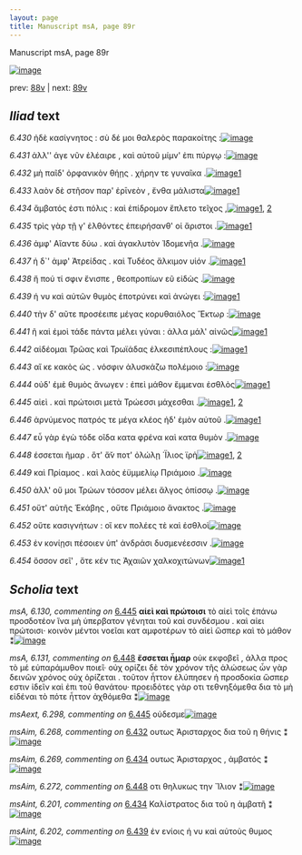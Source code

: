 ```yaml
---
layout: page
title: Manuscript msA, page 89r
---
```


Manuscript msA, page 89r

[![image](http://www.homermultitext.org/iipsrv?OBJ=IIP,1.0&FIF=/project/homer/pyramidal/deepzoom/hmt/vaimg/2017a/VA089RN_0261.tif&WID=100&CVT=JPEG)](http://www.homermultitext.org/ict2/?urn=urn:cite2:hmt:vaimg.2017a:VA089RN_0261)

prev:  [88v](../88v) | next:  [89v](../89v)

## *Iliad* text

*6.430* <a id="6.430"/> ἠδὲ κασίγνητος : σὺ δέ μοι θαλερὸς παρακοίτης :[![image](http://www.homermultitext.org/iipsrv?OBJ=IIP,1.0&FIF=/project/homer/pyramidal/deepzoom/hmt/vaimg/2017a/VA089RN_0261.tif&RGN=0.1742,0.2171,0.4545,0.0233&WID=1000&CVT=JPEG)](http://www.homermultitext.org/ict2/?urn=urn:cite2:hmt:vaimg.2017a:VA089RN_0261@0.1742,0.2171,0.4545,0.0233)

*6.431* <a id="6.431"/> ἀλλ'' άγε νῦν ἐλέαιρε , καὶ αὐτοῦ μίμν' ἐπι πύργῳ :[![image](http://www.homermultitext.org/iipsrv?OBJ=IIP,1.0&FIF=/project/homer/pyramidal/deepzoom/hmt/vaimg/2017a/VA089RN_0261.tif&RGN=0.1722,0.2374,0.4525,0.0248&WID=1000&CVT=JPEG)](http://www.homermultitext.org/ict2/?urn=urn:cite2:hmt:vaimg.2017a:VA089RN_0261@0.1722,0.2374,0.4525,0.0248)

*6.432* <a id="6.432"/> μὴ παῖδ' ὀρφανικὸν θήῃς . χήρην τε γυναῖκα .[![image](http://www.homermultitext.org/iipsrv?OBJ=IIP,1.0&FIF=/project/homer/pyramidal/deepzoom/hmt/vaimg/2017a/VA089RN_0261.tif&RGN=0.1702,0.2562,0.4525,0.0248&WID=1000&CVT=JPEG)](http://www.homermultitext.org/ict2/?urn=urn:cite2:hmt:vaimg.2017a:VA089RN_0261@0.1702,0.2562,0.4525,0.0248)[1](#msAim_6.268)

*6.433* <a id="6.433"/> λαὸν δὲ στῆσον παρ' ἐρῑνεὸν , ἔνθα μάλιστα[![image](http://www.homermultitext.org/iipsrv?OBJ=IIP,1.0&FIF=/project/homer/pyramidal/deepzoom/hmt/vaimg/2017a/VA089RN_0261.tif&RGN=0.1682,0.2742,0.4124,0.0263&WID=1000&CVT=JPEG)](http://www.homermultitext.org/ict2/?urn=urn:cite2:hmt:vaimg.2017a:VA089RN_0261@0.1682,0.2742,0.4124,0.0263)[1](#msA_6.124)

*6.434* <a id="6.434"/> ἄμβατός ἐστι πόλις : καὶ ἐπίδρομον ἔπλετο τεῖχος ,[![image](http://www.homermultitext.org/iipsrv?OBJ=IIP,1.0&FIF=/project/homer/pyramidal/deepzoom/hmt/vaimg/2017a/VA089RN_0261.tif&RGN=0.1682,0.2953,0.4434,0.0218&WID=1000&CVT=JPEG)](http://www.homermultitext.org/ict2/?urn=urn:cite2:hmt:vaimg.2017a:VA089RN_0261@0.1682,0.2953,0.4434,0.0218)[1](#msAim_6.269), [2](#msAint_6.201)

*6.435* <a id="6.435"/> τρὶς γὰρ τῇ γ' ἐλθόντες ἐπειρήσανθ' οἱ ἄριστοι .[![image](http://www.homermultitext.org/iipsrv?OBJ=IIP,1.0&FIF=/project/homer/pyramidal/deepzoom/hmt/vaimg/2017a/VA089RN_0261.tif&RGN=0.1642,0.314,0.4284,0.0225&WID=1000&CVT=JPEG)](http://www.homermultitext.org/ict2/?urn=urn:cite2:hmt:vaimg.2017a:VA089RN_0261@0.1642,0.314,0.4284,0.0225)[1](#msAim_6.270)

*6.436* <a id="6.436"/> ἀμφ' Αἴαντε δύω . καὶ ἀγακλυτὸν Ἰ̈δομενῆα .[![image](http://www.homermultitext.org/iipsrv?OBJ=IIP,1.0&FIF=/project/homer/pyramidal/deepzoom/hmt/vaimg/2017a/VA089RN_0261.tif&RGN=0.1702,0.3328,0.4174,0.0225&WID=1000&CVT=JPEG)](http://www.homermultitext.org/ict2/?urn=urn:cite2:hmt:vaimg.2017a:VA089RN_0261@0.1702,0.3328,0.4174,0.0225)

*6.437* <a id="6.437"/> ἠ δ`' ἀμφ' Ἀτρείδας . καὶ Τυδέος ἄλκιμον υἱόν .[![image](http://www.homermultitext.org/iipsrv?OBJ=IIP,1.0&FIF=/project/homer/pyramidal/deepzoom/hmt/vaimg/2017a/VA089RN_0261.tif&RGN=0.1712,0.3479,0.4174,0.0255&WID=1000&CVT=JPEG)](http://www.homermultitext.org/ict2/?urn=urn:cite2:hmt:vaimg.2017a:VA089RN_0261@0.1712,0.3479,0.4174,0.0255)[1](#msA_6.125)

*6.438* <a id="6.438"/> ἤ πού τί σφιν ἔνισπε , θεοπροπίων εῦ εἰδὼς .[![image](http://www.homermultitext.org/iipsrv?OBJ=IIP,1.0&FIF=/project/homer/pyramidal/deepzoom/hmt/vaimg/2017a/VA089RN_0261.tif&RGN=0.1722,0.3659,0.4174,0.0255&WID=1000&CVT=JPEG)](http://www.homermultitext.org/ict2/?urn=urn:cite2:hmt:vaimg.2017a:VA089RN_0261@0.1722,0.3659,0.4174,0.0255)

*6.439* <a id="6.439"/> ή νυ καὶ αὐτῶν θυμὸς ἐποτρύνει καὶ ἀνώγει :[![image](http://www.homermultitext.org/iipsrv?OBJ=IIP,1.0&FIF=/project/homer/pyramidal/deepzoom/hmt/vaimg/2017a/VA089RN_0261.tif&RGN=0.1712,0.3869,0.4174,0.0255&WID=1000&CVT=JPEG)](http://www.homermultitext.org/ict2/?urn=urn:cite2:hmt:vaimg.2017a:VA089RN_0261@0.1712,0.3869,0.4174,0.0255)[1](#msAint_6.202)

*6.440* <a id="6.440"/> τὴν δ' αῦτε προσέειπε μέγας κορυθαιόλος Ἕκτωρ :[![image](http://www.homermultitext.org/iipsrv?OBJ=IIP,1.0&FIF=/project/homer/pyramidal/deepzoom/hmt/vaimg/2017a/VA089RN_0261.tif&RGN=0.1632,0.4065,0.4474,0.0285&WID=1000&CVT=JPEG)](http://www.homermultitext.org/ict2/?urn=urn:cite2:hmt:vaimg.2017a:VA089RN_0261@0.1632,0.4065,0.4474,0.0285)

*6.441* <a id="6.441"/> ῆ καὶ ἐμοὶ τάδε πάντα μέλει γύναι : ἀλλα μάλ' αἰνῶς[![image](http://www.homermultitext.org/iipsrv?OBJ=IIP,1.0&FIF=/project/homer/pyramidal/deepzoom/hmt/vaimg/2017a/VA089RN_0261.tif&RGN=0.1632,0.4267,0.4575,0.0248&WID=1000&CVT=JPEG)](http://www.homermultitext.org/ict2/?urn=urn:cite2:hmt:vaimg.2017a:VA089RN_0261@0.1632,0.4267,0.4575,0.0248)[1](#msA_6.127)

*6.442* <a id="6.442"/> αἰδέομαι Τρῶας καὶ Τρωϊάδας ἑλκεσιπέπλους :[![image](http://www.homermultitext.org/iipsrv?OBJ=IIP,1.0&FIF=/project/homer/pyramidal/deepzoom/hmt/vaimg/2017a/VA089RN_0261.tif&RGN=0.1602,0.4463,0.4575,0.0248&WID=1000&CVT=JPEG)](http://www.homermultitext.org/ict2/?urn=urn:cite2:hmt:vaimg.2017a:VA089RN_0261@0.1602,0.4463,0.4575,0.0248)[1](#msA_6.128)

*6.443* <a id="6.443"/> αἴ κε κακὸς ὡς . νόσφιν ἀλυσκάζω πολέμοιο :[![image](http://www.homermultitext.org/iipsrv?OBJ=IIP,1.0&FIF=/project/homer/pyramidal/deepzoom/hmt/vaimg/2017a/VA089RN_0261.tif&RGN=0.1592,0.4681,0.4494,0.0218&WID=1000&CVT=JPEG)](http://www.homermultitext.org/ict2/?urn=urn:cite2:hmt:vaimg.2017a:VA089RN_0261@0.1592,0.4681,0.4494,0.0218)

*6.444* <a id="6.444"/> οὐδ' έμὲ θυμὸς ἄνωγεν : ἐπεὶ μάθον ἔμμεναι ἐσθλὸς[![image](http://www.homermultitext.org/iipsrv?OBJ=IIP,1.0&FIF=/project/homer/pyramidal/deepzoom/hmt/vaimg/2017a/VA089RN_0261.tif&RGN=0.1632,0.4853,0.4494,0.0255&WID=1000&CVT=JPEG)](http://www.homermultitext.org/ict2/?urn=urn:cite2:hmt:vaimg.2017a:VA089RN_0261@0.1632,0.4853,0.4494,0.0255)[1](#msA_6.129)

*6.445* <a id="6.445"/> αἰεὶ . καὶ πρώτοισι μετὰ Τρώεσσι μάχεσθαι .[![image](http://www.homermultitext.org/iipsrv?OBJ=IIP,1.0&FIF=/project/homer/pyramidal/deepzoom/hmt/vaimg/2017a/VA089RN_0261.tif&RGN=0.1592,0.5064,0.3834,0.0248&WID=1000&CVT=JPEG)](http://www.homermultitext.org/ict2/?urn=urn:cite2:hmt:vaimg.2017a:VA089RN_0261@0.1592,0.5064,0.3834,0.0248)[1](#msAext_6.298), [2](#msA_6.130)

*6.446* <a id="6.446"/> ἀρνύμενος πατρός τε μέγα κλέος ἠδ' ἐμὸν αὐτοῦ .[![image](http://www.homermultitext.org/iipsrv?OBJ=IIP,1.0&FIF=/project/homer/pyramidal/deepzoom/hmt/vaimg/2017a/VA089RN_0261.tif&RGN=0.1612,0.5244,0.4394,0.0255&WID=1000&CVT=JPEG)](http://www.homermultitext.org/ict2/?urn=urn:cite2:hmt:vaimg.2017a:VA089RN_0261@0.1612,0.5244,0.4394,0.0255)[1](#msAim_6.271)

*6.447* <a id="6.447"/> εὖ γὰρ ἐγὼ τόδε οῖδα κατα φρένα καὶ κατα θυμὸν .[![image](http://www.homermultitext.org/iipsrv?OBJ=IIP,1.0&FIF=/project/homer/pyramidal/deepzoom/hmt/vaimg/2017a/VA089RN_0261.tif&RGN=0.1592,0.544,0.4535,0.0255&WID=1000&CVT=JPEG)](http://www.homermultitext.org/ict2/?urn=urn:cite2:hmt:vaimg.2017a:VA089RN_0261@0.1592,0.544,0.4535,0.0255)

*6.448* <a id="6.448"/> έσσεται ῆμαρ . ὅτ' ἄ̆ν ποτ' ὀλώλῃ ΄Ϊλιος ϊρὴ[![image](http://www.homermultitext.org/iipsrv?OBJ=IIP,1.0&FIF=/project/homer/pyramidal/deepzoom/hmt/vaimg/2017a/VA089RN_0261.tif&RGN=0.1612,0.559,0.3974,0.0255&WID=1000&CVT=JPEG)](http://www.homermultitext.org/ict2/?urn=urn:cite2:hmt:vaimg.2017a:VA089RN_0261@0.1612,0.559,0.3974,0.0255)[1](#msA_6.131), [2](#msAim_6.272)

*6.449* <a id="6.449"/> καὶ Πρίαμος . καὶ λαὸς ἐϋμμελίῳ Πριάμοιο .[![image](http://www.homermultitext.org/iipsrv?OBJ=IIP,1.0&FIF=/project/homer/pyramidal/deepzoom/hmt/vaimg/2017a/VA089RN_0261.tif&RGN=0.1642,0.5823,0.4204,0.0218&WID=1000&CVT=JPEG)](http://www.homermultitext.org/ict2/?urn=urn:cite2:hmt:vaimg.2017a:VA089RN_0261@0.1642,0.5823,0.4204,0.0218)

*6.450* <a id="6.450"/> ἀλλ' οὔ μοι Τρώων τόσσον μέλει ἄλγος ὀπίσσῳ .[![image](http://www.homermultitext.org/iipsrv?OBJ=IIP,1.0&FIF=/project/homer/pyramidal/deepzoom/hmt/vaimg/2017a/VA089RN_0261.tif&RGN=0.1602,0.6003,0.4004,0.0248&WID=1000&CVT=JPEG)](http://www.homermultitext.org/ict2/?urn=urn:cite2:hmt:vaimg.2017a:VA089RN_0261@0.1602,0.6003,0.4004,0.0248)

*6.451* <a id="6.451"/> οὔτ' αὐτῆς Ἑκάβης , οὔτε Πριάμοιο ἄνακτος .[![image](http://www.homermultitext.org/iipsrv?OBJ=IIP,1.0&FIF=/project/homer/pyramidal/deepzoom/hmt/vaimg/2017a/VA089RN_0261.tif&RGN=0.1632,0.6198,0.4254,0.024&WID=1000&CVT=JPEG)](http://www.homermultitext.org/ict2/?urn=urn:cite2:hmt:vaimg.2017a:VA089RN_0261@0.1632,0.6198,0.4254,0.024)

*6.452* <a id="6.452"/> οὔτε κασιγνήτων : οἵ κεν πολέες τὲ καὶ ἐσθλοὶ[![image](http://www.homermultitext.org/iipsrv?OBJ=IIP,1.0&FIF=/project/homer/pyramidal/deepzoom/hmt/vaimg/2017a/VA089RN_0261.tif&RGN=0.1572,0.6379,0.4234,0.027&WID=1000&CVT=JPEG)](http://www.homermultitext.org/ict2/?urn=urn:cite2:hmt:vaimg.2017a:VA089RN_0261@0.1572,0.6379,0.4234,0.027)

*6.453* <a id="6.453"/> ἐν κονίῃσι πέσοιεν ὑπ' ἀνδράσι δυσμενέεσσιν .[![image](http://www.homermultitext.org/iipsrv?OBJ=IIP,1.0&FIF=/project/homer/pyramidal/deepzoom/hmt/vaimg/2017a/VA089RN_0261.tif&RGN=0.1572,0.6574,0.4264,0.027&WID=1000&CVT=JPEG)](http://www.homermultitext.org/ict2/?urn=urn:cite2:hmt:vaimg.2017a:VA089RN_0261@0.1572,0.6574,0.4264,0.027)

*6.454* <a id="6.454"/> ὅσσον σεῖ' , ὅτε κέν τις Ἀχαιῶν χαλκοχιτώνων[![image](http://www.homermultitext.org/iipsrv?OBJ=IIP,1.0&FIF=/project/homer/pyramidal/deepzoom/hmt/vaimg/2017a/VA089RN_0261.tif&RGN=0.1562,0.6784,0.4304,0.027&WID=1000&CVT=JPEG)](http://www.homermultitext.org/ict2/?urn=urn:cite2:hmt:vaimg.2017a:VA089RN_0261@0.1562,0.6784,0.4304,0.027)[1](#msAil_6.A25)

## *Scholia* text

*msA, 6.130, commenting on* [6.445](#6.445)  <a id="msA_6.130"/> **αἱεὶ καὶ πρώτοισι** τὸ αἰεὶ τοῖς ἐπάνω προσδοτέον ἵνα μὴ ὑπερβατον γένηται τοῦ καὶ συνδέσμου . καὶ αἰει πρώτοισι· κοινὸν μέντοι νοεῖαι κατ αμφοτέρων τὸ αἰεὶ ὥσπερ καὶ τὸ μάθον ⁑[![image](http://www.homermultitext.org/iipsrv?OBJ=IIP,1.0&FIF=/project/homer/pyramidal/deepzoom/hmt/vaimg/2017a/VA089RN_0261.tif&RGN=0.62306559,0.43609959,0.18515107,0.02572614&WID=1000&CVT=JPEG)](http://www.homermultitext.org/ict2/?urn=urn:cite2:hmt:vaimg.2017a:VA089RN_0261@0.62306559,0.43609959,0.18515107,0.02572614)

*msA, 6.131, commenting on* [6.448](#6.448)  <a id="msA_6.131"/> **ἔσσεται ἦμαρ** οὐκ εκφοβεῖ , ἀλλα προς τὸ μέ εὐπαράμυθον ποιεῖ· οὐχ ορίζει δὲ τὸν χρόνον τῆς ἁλώσεως ὧν γὰρ δεινῶν χρόνος οὐχ ὁρίζεται . τοῦτον ἦττον ἐλύπησεν ἡ προσδοκία ὥσπερ εστιν ἰδεῖν καὶ ἐπι τοῦ θανάτου· προειδότες γὰρ οτι τεθνηξόμεθα δια τὸ μὴ εἰδέναι τὸ πότε ἧττον ἀχθόμεθα ⁑[![image](http://www.homermultitext.org/iipsrv?OBJ=IIP,1.0&FIF=/project/homer/pyramidal/deepzoom/hmt/vaimg/2017a/VA089RN_0261.tif&RGN=0.59487841,0.58215768,0.19841562,0.10290456&WID=1000&CVT=JPEG)](http://www.homermultitext.org/ict2/?urn=urn:cite2:hmt:vaimg.2017a:VA089RN_0261@0.59487841,0.58215768,0.19841562,0.10290456)

*msAext, 6.298, commenting on* [6.445](#6.445)  <a id="msAext_6.298"/> οὐδεσμε[![image](http://www.homermultitext.org/iipsrv?OBJ=IIP,1.0&FIF=/project/homer/pyramidal/deepzoom/hmt/vaimg/2017a/VA089RN_0261.tif&RGN=0.84635225,0.49460581,0.05011054,0.01369295&WID=1000&CVT=JPEG)](http://www.homermultitext.org/ict2/?urn=urn:cite2:hmt:vaimg.2017a:VA089RN_0261@0.84635225,0.49460581,0.05011054,0.01369295)

*msAim, 6.268, commenting on* [6.432](#6.432)  <a id="msAim_6.268"/> ουτως Ἀρισταρχος δια τοῦ η θήνις ⁑[![image](http://www.homermultitext.org/iipsrv?OBJ=IIP,1.0&FIF=/project/homer/pyramidal/deepzoom/hmt/vaimg/2017a/VA089RN_0261.tif&RGN=0.61459101,0.26224066,0.05858511,0.02240664&WID=1000&CVT=JPEG)](http://www.homermultitext.org/ict2/?urn=urn:cite2:hmt:vaimg.2017a:VA089RN_0261@0.61459101,0.26224066,0.05858511,0.02240664)

*msAim, 6.269, commenting on* [6.434](#6.434)  <a id="msAim_6.269"/> ουτως Ἀρισταρχος , ἀμβατός ⁑[![image](http://www.homermultitext.org/iipsrv?OBJ=IIP,1.0&FIF=/project/homer/pyramidal/deepzoom/hmt/vaimg/2017a/VA089RN_0261.tif&RGN=0.61035372,0.29502075,0.04808401,0.01936376&WID=1000&CVT=JPEG)](http://www.homermultitext.org/ict2/?urn=urn:cite2:hmt:vaimg.2017a:VA089RN_0261@0.61035372,0.29502075,0.04808401,0.01936376)

*msAim, 6.272, commenting on* [6.448](#6.448)  <a id="msAim_6.272"/> οτι θηλυκως την Ἴλιον ⁑[![image](http://www.homermultitext.org/iipsrv?OBJ=IIP,1.0&FIF=/project/homer/pyramidal/deepzoom/hmt/vaimg/2017a/VA089RN_0261.tif&RGN=0.56024318,0.56860304,0.03610906,0.01687414&WID=1000&CVT=JPEG)](http://www.homermultitext.org/ict2/?urn=urn:cite2:hmt:vaimg.2017a:VA089RN_0261@0.56024318,0.56860304,0.03610906,0.01687414)

*msAint, 6.201, commenting on* [6.434](#6.434)  <a id="msAint_6.201"/> Καλίστρατος δια τοῦ η ἀμβατῆ ⁑[![image](http://www.homermultitext.org/iipsrv?OBJ=IIP,1.0&FIF=/project/homer/pyramidal/deepzoom/hmt/vaimg/2017a/VA089RN_0261.tif&RGN=0.11219602,0.29557400,0.04697863,0.03762102&WID=1000&CVT=JPEG)](http://www.homermultitext.org/ict2/?urn=urn:cite2:hmt:vaimg.2017a:VA089RN_0261@0.11219602,0.29557400,0.04697863,0.03762102)

*msAint, 6.202, commenting on* [6.439](#6.439)  <a id="msAint_6.202"/> ἐν ενίοις ή νυ καὶ αὐτοὺς θυμος[![image](http://www.homermultitext.org/iipsrv?OBJ=IIP,1.0&FIF=/project/homer/pyramidal/deepzoom/hmt/vaimg/2017a/VA089RN_0261.tif&RGN=0.11016949,0.38948824,0.05747973,0.02130014&WID=1000&CVT=JPEG)](http://www.homermultitext.org/ict2/?urn=urn:cite2:hmt:vaimg.2017a:VA089RN_0261@0.11016949,0.38948824,0.05747973,0.02130014)